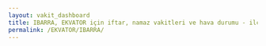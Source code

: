 ```yaml
---
layout: vakit_dashboard
title: IBARRA, EKVATOR için iftar, namaz vakitleri ve hava durumu - ilçe/eyalet seç
permalink: /EKVATOR/IBARRA/
---
```


<script type="text/javascript">
  var GLOBAL_COUNTRY = 'EKVATOR';
  var GLOBAL_CITY = 'IBARRA';
  var GLOBAL_STATE = '';
  var lat = 72;
  var lon = 21;
</script>
